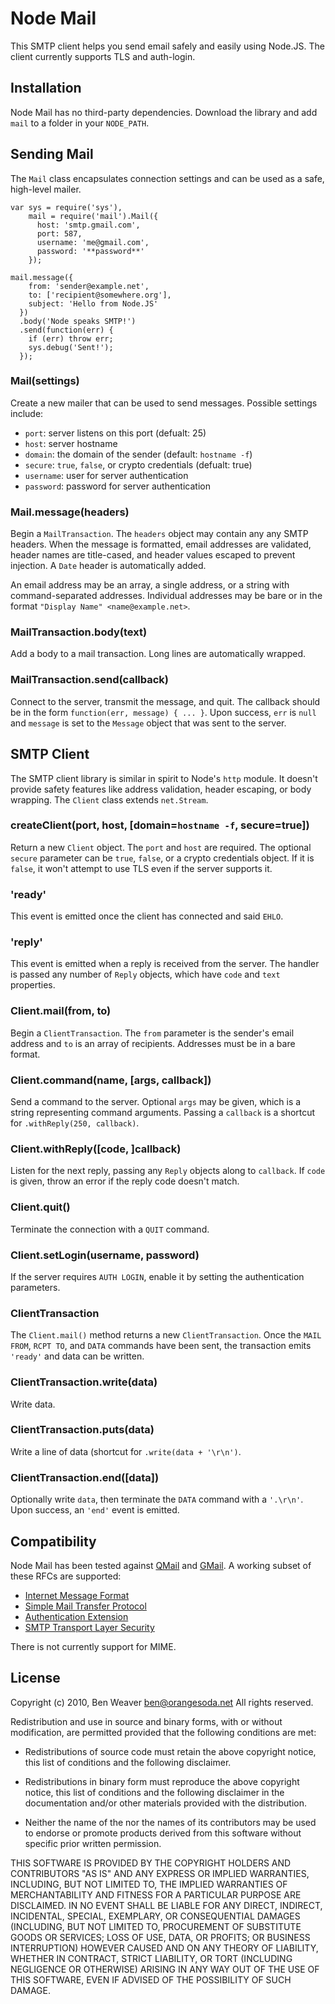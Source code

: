 # Node Mail #

This SMTP client helps you send email safely and easily using
Node.JS.  The client currently supports TLS and auth-login.

## Installation ##

Node Mail has no third-party dependencies.  Download the library and
add `mail` to a folder in your `NODE_PATH`.

## Sending Mail ##

The `Mail` class encapsulates connection settings and can be used as a
safe, high-level mailer.

    var sys = require('sys'),
        mail = require('mail').Mail({
          host: 'smtp.gmail.com',
          port: 587,
          username: 'me@gmail.com',
          password: '**password**'
        });

    mail.message({
        from: 'sender@example.net',
        to: ['recipient@somewhere.org'],
        subject: 'Hello from Node.JS'
      })
      .body('Node speaks SMTP!')
      .send(function(err) {
        if (err) throw err;
        sys.debug('Sent!');
      });

### Mail(settings) ###

Create a new mailer that can be used to send messages.  Possible
settings include:

  + `port`: server listens on this port (defualt: 25)
  + `host`: server hostname
  + `domain`: the domain of the sender (default: `hostname -f`)
  + `secure`: `true`, `false`, or crypto credentials (defualt: true)
  + `username`: user for server authentication
  + `password`: password for server authentication

### Mail.message(headers) ###

Begin a `MailTransaction`.  The `headers` object may contain any any
SMTP headers.  When the message is formatted, email addresses are
validated, header names are title-cased, and header values escaped to
prevent injection.  A `Date` header is automatically added.

An email address may be an array, a single address, or a string with
command-separated addresses.  Individual addresses may be bare or in
the format `"Display Name" <name@example.net>`.

### MailTransaction.body(text) ###

Add a body to a mail transaction.  Long lines are automatically
wrapped.

### MailTransaction.send(callback) ###

Connect to the server, transmit the message, and quit.  The callback
should be in the form `function(err, message) { ... }`.  Upon success,
`err` is `null` and `message` is set to the `Message` object that was
sent to the server.

## SMTP Client ##

The SMTP client library is similar in spirit to Node's `http` module.
It doesn't provide safety features like address validation, header
escaping, or body wrapping.  The `Client` class extends `net.Stream`.

### createClient(port, host, [domain=`hostname -f`, secure=true]) ###

Return a new `Client` object.  The `port` and `host` are required.
The optional `secure` parameter can be `true`, `false`, or a crypto
credentials object.  If it is `false`, it won't attempt to use TLS
even if the server supports it.

### 'ready' ###

This event is emitted once the client has connected and said `EHLO`.

### 'reply' ###

This event is emitted when a reply is received from the server.  The
handler is passed any number of `Reply` objects, which have `code` and
`text` properties.

### Client.mail(from, to) ###

Begin a `ClientTransaction`.  The `from` parameter is the sender's
email address and `to` is an array of recipients.  Addresses must be
in a bare format.

### Client.command(name, [args, callback]) ###

Send a command to the server.  Optional `args` may be given, which is
a string representing command arguments.  Passing a `callback` is a
shortcut for `.withReply(250, callback)`.

### Client.withReply([code, ]callback) ###

Listen for the next reply, passing any `Reply` objects along to
`callback`.  If `code` is given, throw an error if the reply code
doesn't match.

### Client.quit() ###

Terminate the connection with a `QUIT` command.

### Client.setLogin(username, password) ###

If the server requires `AUTH LOGIN`, enable it by setting the
authentication parameters.

### ClientTransaction ###

The `Client.mail()` method returns a new `ClientTransaction`.  Once
the `MAIL FROM`,  `RCPT TO`, and `DATA` commands have been sent, the
transaction emits `'ready'` and data can be written.

### ClientTransaction.write(data) ###

Write data.

### ClientTransaction.puts(data) ###

Write a line of data (shortcut for `.write(data + '\r\n')`.

### ClientTransaction.end([data]) ###

Optionally write `data`, then terminate the `DATA` command with a
`'.\r\n'`.  Upon success, an `'end'` event is emitted.

## Compatibility ##

Node Mail has been tested against [QMail][1] and [GMail][2].  A
working subset of these RFCs are supported:

  + [Internet Message Format](http://tools.ietf.org/html/rfc5322)
  + [Simple Mail Transfer Protocol](http://tools.ietf.org/html/rfc5321)
  + [Authentication Extension](http://www.faqs.org/rfcs/rfc2554.html)
  + [SMTP Transport Layer Security](http://tools.ietf.org/html/rfc3207)

There is not currently support for MIME.

[1]: http://qmail.org/top.html
[2]: http://mail.google.com/support/bin/answer.py?hl=en&answer=13287

## License ##

Copyright (c) 2010, Ben Weaver <ben@orangesoda.net>
All rights reserved.

Redistribution and use in source and binary forms, with or without
modification, are permitted provided that the following conditions are
met:

* Redistributions of source code must retain the above copyright
  notice, this list of conditions and the following disclaimer.

* Redistributions in binary form must reproduce the above copyright
  notice, this list of conditions and the following disclaimer in the
  documentation and/or other materials provided with the distribution.

* Neither the name of the <organization> nor the names of its
  contributors may be used to endorse or promote products derived from
  this software without specific prior written permission.

THIS SOFTWARE IS PROVIDED BY THE COPYRIGHT HOLDERS AND CONTRIBUTORS
"AS IS" AND ANY EXPRESS OR IMPLIED WARRANTIES, INCLUDING, BUT NOT
LIMITED TO, THE IMPLIED WARRANTIES OF MERCHANTABILITY AND FITNESS FOR
A PARTICULAR PURPOSE ARE DISCLAIMED. IN NO EVENT SHALL <COPYRIGHT
HOLDER> BE LIABLE FOR ANY DIRECT, INDIRECT, INCIDENTAL, SPECIAL,
EXEMPLARY, OR CONSEQUENTIAL DAMAGES (INCLUDING, BUT NOT LIMITED TO,
PROCUREMENT OF SUBSTITUTE GOODS OR SERVICES; LOSS OF USE, DATA, OR
PROFITS; OR BUSINESS INTERRUPTION) HOWEVER CAUSED AND ON ANY THEORY OF
LIABILITY, WHETHER IN CONTRACT, STRICT LIABILITY, OR TORT (INCLUDING
NEGLIGENCE OR OTHERWISE) ARISING IN ANY WAY OUT OF THE USE OF THIS
SOFTWARE, EVEN IF ADVISED OF THE POSSIBILITY OF SUCH DAMAGE.


